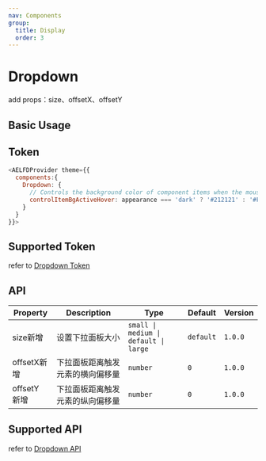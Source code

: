 ```yaml
---
nav: Components
group:
  title: Display
  order: 3
---
```


# Dropdown

add props：size、offsetX、offsetY

## Basic Usage

<code src="./demos/basic.tsx"></code>

## Token

```js
<AELFDProvider theme={{
  components:{
    Dropdown: {
      // Controls the background color of component items when the mouse is hovering and activated.
      controlItemBgActiveHover: appearance === 'dark' ? '#212121' : '#F8F8F8'
    }
  }
}}>
```

## Supported Token

refer to [Dropdown Token](https://ant.design/components/dropdown-cn/#%E4%B8%BB%E9%A2%98%E5%8F%98%E9%87%8Fdesign-token)

## API

| Property | Description | Type | Default | Version |
| --- | --- | --- | --- | --- |
| size<Badge type='success'>新增</Badge> | 设置下拉面板大小 | `small \| medium \| default \| large` | `default` | `1.0.0` |
| offsetX<Badge type='success'>新增</Badge> | 下拉面板距离触发元素的横向偏移量 | `number` | `0` | `1.0.0` |
| offsetY <Badge type='success'>新增</Badge> | 下拉面板距离触发元素的纵向偏移量 | `number` | `0` | `1.0.0` |

## Supported API

refer to [Dropdown API](https://ant.design/components/dropdown-cn#dropdown)
